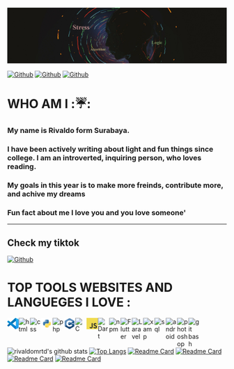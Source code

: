 <p aligin="center">
 <img src="/3.png">
</p>

[![Github](https://img.shields.io/badge/Facebook-fikrado-green?style=for-the-badge&logo=facebook)](https://facebook.com/)
[![Github](https://img.shields.io/badge/TELEGRAM-MR_Yahye-white?style=for-the-badge&logo=telegram)](https://t.me/rivaldomrtd)
[![Github](https://img.shields.io/badge/Twitter-fikrado-red?style=for-the-badge&logo=twitter)](https://twitter.com/MrtdRivaldo)

<h1> WHO AM I :&#9748: </h1>

### My name is Rivaldo form Surabaya.

### I have been actively writing about light and fun things since college. I am an introverted, inquiring person, who loves reading.

### My goals in this year is to make more freinds, contribute more, and achive my dreams

### Fun fact about me I love you and you love someone'

---

## Check my tiktok

[![Github](https://img.shields.io/badge/Tiktok-valdooos-yellow?style=for-the-badge&logo=Tiktok)](https://tiktok.com/@valdooos)

# TOP TOOLS WEBSITES AND LANGUEGES I LOVE :

<img align="left" alt="Visual Studio Code" width="26px" src="https://raw.githubusercontent.com/github/explore/80688e429a7d4ef2fca1e82350fe8e3517d3494d/topics/visual-studio-code/visual-studio-code.png" />

<img align="left" alt="html" width="26px" src="https://upload.wikimedia.org/wikipedia/commons/thumb/6/61/HTML5_logo_and_wordmark.svg/512px-HTML5_logo_and_wordmark.svg.png" />

<img align="left" alt="css" width="26px" src="https://upload.wikimedia.org/wikipedia/commons/thumb/d/d5/CSS3_logo_and_wordmark.svg/1200px-CSS3_logo_and_wordmark.svg.png" />

<img align="left" alt="python" width="26px" src="https://raw.githubusercontent.com/github/explore/80688e429a7d4ef2fca1e82350fe8e3517d3494d/topics/python/python.png" />

<img align="left" alt="php" width="26px" src="https://upload.wikimedia.org/wikipedia/commons/thumb/2/27/PHP-logo.svg/2560px-PHP-logo.svg.png" />

<img align="left" alt="c++" width="26px" src="https://raw.githubusercontent.com/github/explore/80688e429a7d4ef2fca1e82350fe8e3517d3494d/topics/cpp/cpp.png" />

<img align="left" alt="C" width="26px" src="https://img2.pngdownload.id/20171217/033/letter-c-png-5a36954d474e54.1991877715135266052921.jpg" />

<img align="left" alt="JavaScript" width="26px" src="https://raw.githubusercontent.com/github/explore/80688e429a7d4ef2fca1e82350fe8e3517d3494d/topics/javascript/javascript.png" />

<img align="left" alt="Dart" width="26px" src="https://img2.pngdownload.id/20180728/rrq/kisspng-dart-logo-programming-language-computer-programmin-python-stickers-5b5cab4fa0e594.4252391015327998236591.jpg" />

<img align="left" alt="npm" width="26px" src="https://upload.wikimedia.org/wikipedia/commons/thumb/d/d9/Node.js_logo.svg/800px-Node.js_logo.svg.png" />

<img align="left" alt="Flutter" width="26px" src="https://iconape.com/wp-content/png_logo_vector/flutter.png" />

<img align="left" alt="Laravel" width="26px" src="https://upload.wikimedia.org/wikipedia/commons/thumb/9/9a/Laravel.svg/1969px-Laravel.svg.png" />

<img align="left" alt="xamp" width="26px" src="https://w7.pngwing.com/pngs/369/32/png-transparent-xampp-php-computer-servers-computer-software-localhost-others-text-rectangle-orange-thumbnail.png" />

<img align="left" alt="sql" width="26px" src="https://thumbs.dreamstime.com/b/sql-database-icon-logo-design-ui-ux-app-orange-inscription-shadow-96841969.jpg" />

<img align="left" alt="android" width="26px" src="https://2.bp.blogspot.com/-tzm1twY_ENM/XlCRuI0ZkRI/AAAAAAAAOso/BmNOUANXWxwc5vwslNw3WpjrDlgs9PuwQCLcBGAsYHQ/s1600/pasted%2Bimage%2B0.png" />

<img align="left" alt="photoshop" width="26px" src="https://cdn.pixabay.com/photo/2015/11/27/10/55/photoshop-1065296_1280.jpg" />

<img align="left" alt="git bash" width="26px" src="https://img2.pngdownload.id/20180515/szw/kisspng-bash-git-computer-icons-installation-command-line-5afaca8a063267.8597770915263852900254.jpg" />

##

##

![rivaldomrtd's github stats](https://github-readme-stats.vercel.app/api?username=rivaldomrtd&show_icons=true&theme=tokyonight)
[![Top Langs](https://github-readme-stats.vercel.app/api/top-langs/?username=rivaldomrtd&langs_count=10&theme=tokyonight)](https://github.com/anuraghazra/github-readme-stats)
[![Readme Card](https://github-readme-stats.vercel.app/api/pin/?username=rivaldomrtd&repo=rivaldomrtd.py&theme=tokyonight)](https://github.com/anuraghazra/github-readme-stats)
[![Readme Card](https://github-readme-stats.vercel.app/api/pin/?username=rivaldomrtd&repo=qurxin&theme=tokyonight)](https://github.com/anuraghazra/github-readme-stats)
[![Readme Card](https://github-readme-stats.vercel.app/api/pin/?username=rivaldomrtd&repo=JOKER-burtal-force&theme=tokyonight)](https://github.com/anuraghazra/github-readme-stats)
[![Readme Card](https://github-readme-stats.vercel.app/api/pin/?username=rivaldomrtd&repo=rivaldomrtd.txt&theme=tokyonight)](https://github.com/anuraghazra/github-readme-stats)
